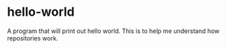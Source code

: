 # hello-world
A program that will print out hello world. This is to help me understand how repositories work.
